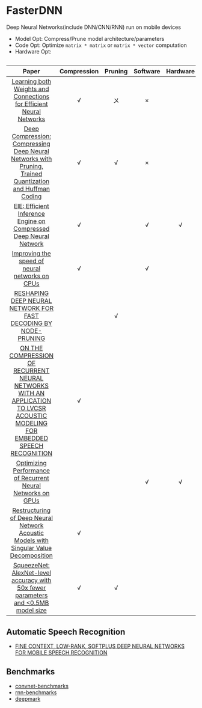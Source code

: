 # FasterDNN
Deep Neural Networks(include DNN/CNN/RNN) run on mobile devices

* Model Opt: Compress/Prune model architecture/parameters
* Code  Opt: Optimize `matrix * matrix` or `matrix * vector` computation
* Hardware Opt: 

## 
| Paper  | Compression | Pruning| Software | Hardware | DNNs      | 
| :------:| :----------:|:------:|:--------:| :---: | :---:     |
| [Learning both Weights and Connections for Efficient Neural Networks](http://arxiv.org/abs/1506.02626)     | √ |  〤 | × | | DNN/CNN|
| [Deep Compression: Compressing Deep Neural Networks with Pruning, Trained Quantization and Huffman Coding](http://arxiv.org/abs/1510.00149)     | √|  √ | × | | DNN/CNN|
| [EIE: Efficient Inference Engine on Compressed Deep Neural Network](https://arxiv.org/abs/1602.01528)     | √ |   | √ | √ | DNN|
| [Improving the speed of neural networks on CPUs](http://static.googleusercontent.com/media/research.google.com/en//pubs/archive/37631.pdf)     | √ |   | √ |  | DNN|
| [RESHAPING DEEP NEURAL NETWORK FOR FAST DECODING BY NODE-PRUNING](http://ieeexplore.ieee.org/xpl/login.jsp?tp=&arnumber=6853595&url=http%3A%2F%2Fieeexplore.ieee.org%2Fiel7%2F6844297%2F6853544%2F06853595.pdf%3Farnumber%3D6853595)     |  | √ | |  | DNN|
| [ON THE COMPRESSION OF RECURRENT NEURAL NETWORKS WITH AN APPLICATION TO LVCSR ACOUSTIC MODELING FOR EMBEDDED SPEECH RECOGNITION](http://research.google.com/pubs/pub44632.html)    | √ |   | |  |RNN|
| [Optimizing Performance of Recurrent Neural Networks on GPUs](https://arxiv.org/abs/1604.01946)| |   | √ |  √ | RNN|
| [Restructuring of Deep Neural Network Acoustic Models with Singular Value Decomposition](http://research.microsoft.com/pubs/201364/svd_v2.pdf)     | √ |   |  |  | DNN|
| [SqueezeNet: AlexNet-level accuracy with 50x fewer parameters and <0.5MB model size](http://arxiv.org/abs/1602.07360) | √ | √   | |  | CNN|

## Automatic Speech Recognition
* [FINE CONTEXT, LOW-RANK, SOFTPLUS DEEP NEURAL NETWORKS FOR MOBILE SPEECH RECOGNITION](http://static.googleusercontent.com/media/research.google.com/en//pubs/archive/42028.pdf)

## Benchmarks
* [convnet-benchmarks](https://github.com/soumith/convnet-benchmarks)
* [rnn-benchmarks](https://github.com/glample/rnn-benchmarks)
* [deepmark](https://github.com/DeepMark/deepmark)

